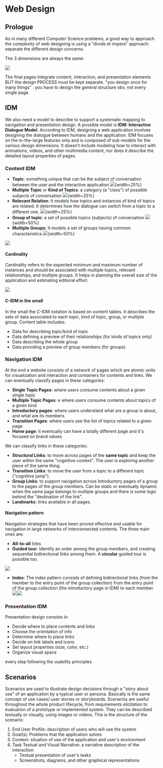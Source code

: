 
# Web Design

## Prologue

As in many different Computer Science problems, a good way to approach the complexity of web designing is using a "divide et impera" approach: separate the different design concerns. 

The 3 dimensions are always the same: 

![](images/82db4b76dd5619ee05348fd704fcf5ae.png)


The final pages integrate content, interaction, and presentation elements BUT the design PROCESS must be kept separate. "you design once for many things" : you have to design the general structure obv, not every single page. 

## IDM 

We also need a model to describe to support a systematic mapping to navigation and presentation design. A possible model is **IDM: Interactive Dialogue Model**. 
According to IDM, designing a web application involves designing the dialogue between humans and the application. IDM focuses on the in-the-large features only and is composed of sub-models for the various design dimensions. It doesn't include modeling how to interact with animations, videos, and other multimedia content, nor does it describe the detailed layout properties of pages.

### Content IDM 

- **Topic**: something unique that can be the subject of conversation between the user and the interactive application
![](images/26df9cd5a202fabfd46cbba241161e4b.png){width=25%}
- **Multiple Topic** or **Kind of Topics**: a category (a "class") of possible subjects of conversation 
![](images/6ff2cc745cfd90145d66586fb84a0540.png){width=25%}
- **Relevant Relation**: It models how topics and instances of kind of topics are related. It determines how the dialogue can switch from a topic to a different one.
![](images/52a2d263232798b774cae75faa00ebcc.png){width=25%}
- **Group of topic**: a set of possible topics (subjects) of conversation
![](images/ca66bdfb87a244c1a55197bd825e9753.png){width=50%}
- **Multiple Groups**: It models a set of groups having common characteristics
![](images/84dee7b2b0258f0a828e9e6d2bdb86ab.png){width=50%}

![](images/f76fefe6167af0f95d582847d836ff06.png)

#### Cardinality 

Cardinality refers to the expected minimum and maximum number of instances and should be associated with multiple topics, relevant relationships, and multiple groups. It helps in planning the overall size of the application and estimating editorial effort.

![](images/24eeea62742079cfd9e992f2d82892a8.png)


#### C-IDM in the small 

In the small the C-IDM notation is based on content tables. It describes the sets of data associated to each topic, kind of topic, group, or multiple group. Content table includes:

  - Data for describing topic/kind of topic
  - Data defining a preview of their relationships (for kinds of topics only)
  - Data describing the whole group
  - Data providing a preview of group members (for groups)

### Navigation IDM 

At the end a website consists of a network of pages  which are atomic units for visualization and interaction and containers for contents and links. 
We can eventually classify pages in these categories: 

- **Single Topic Pages**: where users consume contents about a given single topic
- **Multiple Topic Pages**: e where users consume contents about topics of a given kind
- **Introductory pages**: where users understand what are a group is about, and what are its members.
- **Transition Pages**: where users see the list of topics related to a given page
- **Home page**: it eventually can have a totally different page and it's focused on brand values

We can classify links in these categories: 

- **Structural Links**: to move across pages of the **same topic** and keep the user within the same "cognitive context". The user is exploring another piece of the same thing. 
- **Transition Links**: to move the user from a topic to a different topic ("cognitive jump"). 
- **Group Links**: to support navigation across Introductory pages of a group to the pages of the group members. Can be static or eventually dynamic when the same page belongs to multiple groups and there is some logic behind the "destination of the link". 
- **Landmarks**: links available in all pages. 

#### Navigation pattern 

Navigation strategies that have been proved effective and usable for navigation in large networks of interconnected contents. The three main ones are: 

- **All-to-all** links
- **Guided tour**: Identify an order among the group members, and creating sequential bidirectional links among them. A **circular** guided tour is possible too. 

![](images/Pasted%20image%2020230421190124.png)

- **Index**: The index pattern consists of defining bidirectional links (from the member to the entry point of the group collection) from the entry point of the group collection (the introductory page in IDM) to each member. ![](images/Pasted%20image%2020230421190141.png)![](images/Pasted%20image%2020230421190141.png)


### Presentation IDM 

Presentation design consists in:

- Decide where to place contents and links
- Choose the orientation of info
- Determine where to place links
- Decide on link labels and icons
- Set layout properties (size, color, etc.)
- Organize visual space

every step following the usability principles


## Scenarios 

Scenarios are used to illustrate design decisions through a "story about use" of an application by a typical user or persona. Basically is the same concept of use cases/ user stories or storyboards.
Scenarios are useful throughout the whole product lifecycle, from requirements elicitation to evaluation of a prototype or implemented system. They can be described textually or visually, using images or videos.
This is the structure of the scenario:

1. End User Profile: description of users who will use the system
2. Goal(s): Problems that the application solves
3. Context: situation of use of the application and user's environment
4. Task Textual and Visual Narrative: a narrative description of the interaction
	- Textual presentation of user's tasks
	- Screenshots, diagrams, and other graphical representations